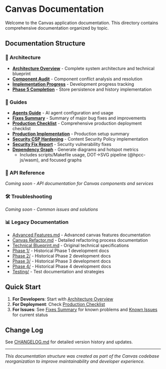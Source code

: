 # Canvas Documentation

Welcome to the Canvas application documentation. This directory contains comprehensive documentation organized by topic.

## Documentation Structure

### 📐 Architecture
- [**Architecture Overview**](architecture/README.md) - Complete system architecture and technical blueprint
- [**Component Audit**](architecture/canvas-component-audit.md) - Component conflict analysis and resolution
- [**Implementation Progress**](architecture/canvas-implementation-progress.md) - Development progress tracking
- [**Phase 5 Completion**](architecture/phase-5-completion.md) - Store persistence and history implementation

### 📖 Guides
- [**Agents Guide**](guides/agents.md) - AI agent configuration and usage
- [**Fixes Summary**](guides/fixes-summary.md) - Summary of major bug fixes and improvements
- [**Production Checklist**](guides/production-checklist.md) - Comprehensive production deployment checklist
- [**Production Implementation**](guides/production-implementation-summary.md) - Production setup summary
- [**Security CSP Hardening**](guides/security-csp-hardening.md) - Content Security Policy implementation
- [**Security Fix Report**](guides/security-fix-report.md) - Security vulnerability fixes
- [**Dependency Graph**](guides/dependency-graph.md) - Generate diagrams and hotspot metrics
  - Includes scripts/Makefile usage, DOT→SVG pipeline (@hpcc-js/wasm), and focused graphs

### 🔧 API Reference
*Coming soon - API documentation for Canvas components and services*

### 🛠️ Troubleshooting
*Coming soon - Common issues and solutions*

### 📊 Legacy Documentation
- [Advanced Features.md](Advanced%20Features.md) - Advanced canvas features documentation
- [Canvas Refactor.md](canvas%20refactor.md) - Detailed refactoring process documentation
- [Technical Blueprint.md](Technical%20Blueprint.md) - Original technical specifications
- [Phase 1/](Phase1/) - Historical Phase 1 development docs
- [Phase 2/](Phase%202/) - Historical Phase 2 development docs
- [Phase 3/](Phase%203/) - Historical Phase 3 development docs
- [Phase 4/](Phase%204/) - Historical Phase 4 development docs
- [Testing/](testing/) - Test documentation and strategies

## Quick Start

1. **For Developers**: Start with [Architecture Overview](architecture/README.md)
2. **For Deployment**: Check [Production Checklist](guides/production-checklist.md)
3. **For Issues**: See [Fixes Summary](guides/fixes-summary.md) for known problems and [Known Issues](../docs/known-issues.md) for current status

## Change Log

See [CHANGELOG.md](CHANGELOG.md) for detailed version history and updates.

---

*This documentation structure was created as part of the Canvas codebase reorganization to improve maintainability and developer experience.*